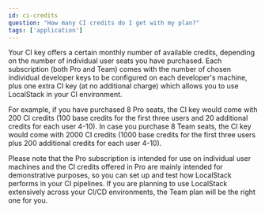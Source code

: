 ```yaml
---
id: ci-credits
question: "How many CI credits do I get with my plan?"
tags: ['application']
---
```


Your CI key offers a certain monthly number of available credits, depending on the number of individual user seats you have purchased. Each subscription (both Pro and Team) comes with the number of chosen individual developer keys to be configured on each developer's machine, plus one extra CI key (at no additional charge) which allows you to use LocalStack in your CI environment.

For example, if you have purchased 8 Pro seats, the CI key would come with 200 CI credits (100 base credits for the first three users and 20 additional credits for each user 4-10). In case you purchase 8 Team seats, the CI key would come with 2000 CI credits (1000 base credits for the first three users plus 200 additional credits for each user 4-10).

Please note that the Pro subscription is intended for use on individual user machines and the CI credits offered in Pro are mainly intended for demonstrative purposes, so you can set up and test how LocalStack performs in your CI pipelines. If you are planning to use LocalStack extensively across your CI/CD environments, the Team plan will be the right one for you.
